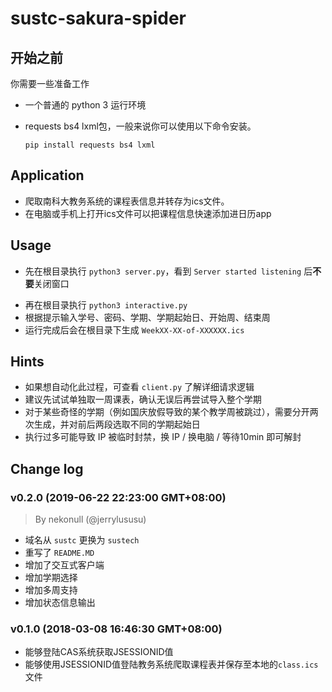 # sustc-sakura-spider
## 开始之前
你需要一些准备工作
- 一个普通的 python 3 运行环境
- requests bs4 lxml包，一般来说你可以使用以下命令安装。

  `pip install requests bs4 lxml`
## Application

- 爬取南科大教务系统的课程表信息并转存为ics文件。
- 在电脑或手机上打开ics文件可以把课程信息快速添加进日历app

## Usage

* 先在根目录执行 `python3 server.py`，看到 `Server started listening` 后**不要**关闭窗口

- 再在根目录执行 ```python3 interactive.py```
- 根据提示输入学号、密码、学期、学期起始日、开始周、结束周
- 运行完成后会在根目录下生成 `WeekXX-XX-of-XXXXXX.ics`
## Hints

* 如果想自动化此过程，可查看 `client.py` 了解详细请求逻辑
* 建议先试试单独取一周课表，确认无误后再尝试导入整个学期
* 对于某些奇怪的学期（例如国庆放假导致的某个教学周被跳过），需要分开两次生成，并对前后两段选取不同的学期起始日
* 执行过多可能导致 IP 被临时封禁，换 IP / 换电脑 / 等待10min 即可解封

## Change log

### v0.2.0 (2019-06-22 22:23:00 GMT+08:00)

> By nekonull (@jerrylususu)

* 域名从 `sustc` 更换为 `sustech`
* 重写了 `README.MD`
* 增加了交互式客户端
* 增加学期选择
* 增加多周支持
* 增加状态信息输出

### v0.1.0 (2018-03-08 16:46:30 GMT+08:00)

- 能够登陆CAS系统获取JSESSIONID值
- 能够使用JSESSIONID值登陆教务系统爬取课程表并保存至本地的```class.ics```文件
